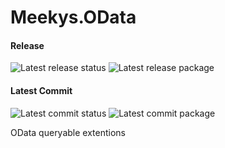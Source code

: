 # Meekys.OData

#### Release
![Latest release status](https://img.shields.io/vso/build/meekys/11ce538f-3922-4142-91f9-2600ded996bc/5.svg)
![Latest release package](https://img.shields.io/nuget/v/Meekys.OData.svg)

#### Latest Commit
![Latest commit status](https://img.shields.io/vso/build/meekys/11ce538f-3922-4142-91f9-2600ded996bc/4.svg)
![Latest commit package](https://img.shields.io/myget/meekys-ci/vpre/Meekys.OData.svg?label=myget)

OData queryable extentions